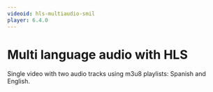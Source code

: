 ```yaml
---
videoid: hls-multiaudio-smil
player: 6.4.0
---
```


# Multi language audio with HLS

Single video with two audio tracks using m3u8 playlists: Spanish and English.
